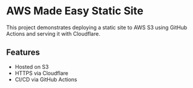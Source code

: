 # AWS Made Easy Static Site

This project demonstrates deploying a static site to AWS S3 using GitHub Actions and serving it with Cloudflare.

## Features

- Hosted on S3
- HTTPS via Cloudflare
- CI/CD via GitHub Actions


